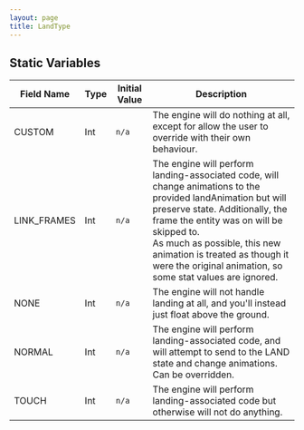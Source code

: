 ```yaml
---
layout: page
title: LandType
---
```


## Static Variables

| Field Name | Type | Initial Value | Description |
| ------------ | ------ | --------------- | ------------- |
| CUSTOM | Int | `n/a` | The engine will do nothing at all, except for allow the user to override with their own behaviour. |
| LINK_FRAMES | Int | `n/a` | The engine will perform landing-associated code, will change animations to the provided landAnimation but will preserve state. Additionally, the frame the entity was on will be skipped to.<br> As much as possible, this new animation is treated as though it were the original animation, so some stat values are ignored. |
| NONE | Int | `n/a` | The engine will not handle landing at all, and you'll instead just float above the ground. |
| NORMAL | Int | `n/a` | The engine will perform landing-associated code, and will attempt to send to the LAND state and change animations. Can be overridden. |
| TOUCH | Int | `n/a` | The engine will perform landing-associated code but otherwise will not do anything. |


